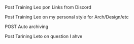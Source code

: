 

Post
Training Leo pon Links from Discord



Post
Training Leo on my personal style for Arch/Design/etc


POST Auto archiving 

Post
Tarining Leto on question I ahve
